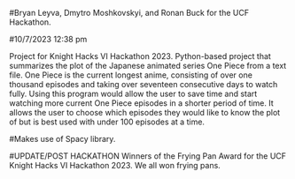 #Bryan Leyva, Dmytro Moshkovskyi, and Ronan Buck for the UCF Hackathon. 

#10/7/2023 12:38 pm

Project for Knight Hacks VI Hackathon 2023. Python-based project that summarizes the plot of the Japanese animated series One Piece from a text file. One Piece is the current longest anime, consisting of over one thousand episodes and taking over seventeen consecutive days to watch fully. Using this program would allow the user to save time and start watching more current One Piece episodes in a shorter period of time. It allows the user to choose which episodes they would like to know the plot of but is best used with under 100 episodes at a time.

#Makes use of Spacy library.

#UPDATE/POST HACKATHON
Winners of the Frying Pan Award for the UCF Knight Hacks VI Hackathon 2023.
We all won frying pans.

